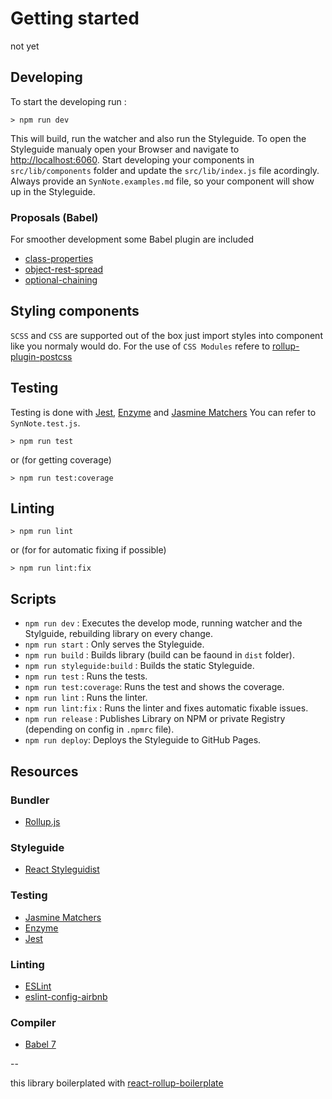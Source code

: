 # Getting started

not yet

## Developing

To start the developing run :

```
> npm run dev
```

This will build, run the watcher and also run the Styleguide.
To open the Styleguide manualy open your Browser and navigate to [http://localhost:6060](http://localhost:6060).
Start developing your components in `src/lib/components` folder and update the `src/lib/index.js` file acordingly.
Always provide an `SynNote.examples.md` file, so your component will show up in the Styleguide.

### Proposals (Babel)

For smoother development some Babel plugin are included

- [class-properties](https://github.com/babel/babel/tree/master/packages/babel-plugin-proposal-class-properties)
- [object-rest-spread](https://github.com/babel/babel/tree/master/packages/babel-plugin-proposal-object-rest-spread)
- [optional-chaining](https://github.com/babel/babel/tree/master/packages/babel-plugin-proposal-optional-chaining)

## Styling components

`SCSS` and `CSS` are supported out of the box just import styles into component like you normaly would do.
For the use of `CSS Modules` refere to [rollup-plugin-postcss](https://github.com/egoist/rollup-plugin-postcss)

## Testing

Testing is done with [Jest](https://facebook.github.io/jest/), [Enzyme](http://airbnb.io/enzyme/) and [Jasmine Matchers](https://github.com/JamieMason/Jasmine-Matchers)
You can refer to `SynNote.test.js`.

```
> npm run test
```

or (for getting coverage)

```
> npm run test:coverage
```

## Linting

```
> npm run lint
```

or (for for automatic fixing if possible)

```
> npm run lint:fix
```

## Scripts

- `npm run dev` : Executes the develop mode, running watcher and the Stylguide, rebuilding library on every change.
- `npm run start` : Only serves the Styleguide.
- `npm run build` : Builds library (build can be faound in `dist` folder).
- `npm run styleguide:build` : Builds the static Styleguide.
- `npm run test` : Runs the tests.
- `npm run test:coverage`: Runs the test and shows the coverage.
- `npm run lint` : Runs the linter.
- `npm run lint:fix` : Runs the linter and fixes automatic fixable issues.
- `npm run release` : Publishes Library on NPM or private Registry (depending on config in `.npmrc` file).
- `npm run deploy`: Deploys the Styleguide to GitHub Pages.

## Resources

### Bundler

- [Rollup.js](https://rollupjs.org/guide/en)

### Styleguide

- [React Styleguidist](https://react-styleguidist.js.org/)

### Testing

- [Jasmine Matchers](https://github.com/JamieMason/Jasmine-Matchers)
- [Enzyme](http://airbnb.io/enzyme/)
- [Jest](https://facebook.github.io/jest/)

### Linting

- [ESLint](https://eslint.org/)
- [eslint-config-airbnb](https://www.npmjs.com/package/eslint-config-airbnb)

### Compiler

- [Babel 7](https://babeljs.io/)

--

this library boilerplated with [react-rollup-boilerplate](https://github.com/KaiHotz/react-rollup-boilerplate)
